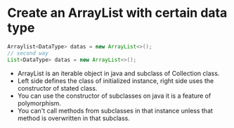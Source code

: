 # Create an ArrayList with certain data type

```java
Arraylist<DataType> datas = new ArrayList<>();
// second way
List<DataType> datas = new ArrayList<>();
```

- ArrayList is an iterable object in java and subclass of Collection class.
- Left side defines the class of initialized instance, right side uses the constructor of stated class.
- You can use the constructor of subclasses on java it is a feature of polymorphism.
- You can't call methods from subclasses in that instance unless that method is overwritten in that subclass.
